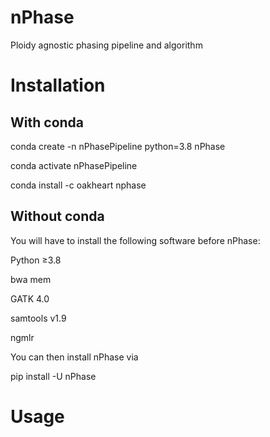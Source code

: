 # nPhase
Ploidy agnostic phasing pipeline and algorithm

# Installation

## With conda

conda create -n nPhasePipeline python=3.8 nPhase

conda activate nPhasePipeline

conda install -c oakheart nphase

## Without conda

You will have to install the following software before nPhase:

Python ≥3.8

bwa mem

GATK 4.0

samtools v1.9

ngmlr

You can then install nPhase via

pip install -U nPhase

# Usage

